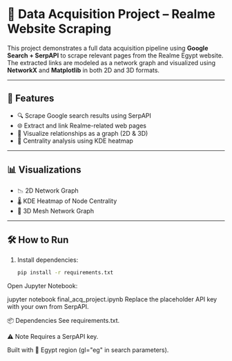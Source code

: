 # 📱 Data Acquisition Project – Realme Website Scraping

This project demonstrates a full data acquisition pipeline using **Google Search + SerpAPI** to scrape relevant pages from the Realme Egypt website. The extracted links are modeled as a network graph and visualized using **NetworkX** and **Matplotlib** in both 2D and 3D formats.

---

## 🚀 Features

- 🔍 Scrape Google search results using SerpAPI
- 🌐 Extract and link Realme-related web pages
- 🧠 Visualize relationships as a graph (2D & 3D)
- 🧮 Centrality analysis using KDE heatmap

---

## 📊 Visualizations

- 📉 2D Network Graph
- 🌡️ KDE Heatmap of Node Centrality
- 🧩 3D Mesh Network Graph

---

## 🛠️ How to Run

1. Install dependencies:
   ```bash
   pip install -r requirements.txt
Open Jupyter Notebook:

jupyter notebook final_acq_project.ipynb
Replace the placeholder API key with your own from SerpAPI.

📦 Dependencies
See requirements.txt.

⚠️ Note
Requires a SerpAPI key.

Built with 📍 Egypt region (gl="eg" in search parameters).


